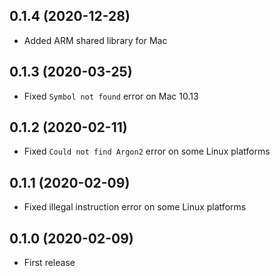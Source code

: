 ## 0.1.4 (2020-12-28)

- Added ARM shared library for Mac

## 0.1.3 (2020-03-25)

- Fixed `Symbol not found` error on Mac 10.13

## 0.1.2 (2020-02-11)

- Fixed `Could not find Argon2` error on some Linux platforms

## 0.1.1 (2020-02-09)

- Fixed illegal instruction error on some Linux platforms

## 0.1.0 (2020-02-09)

- First release
